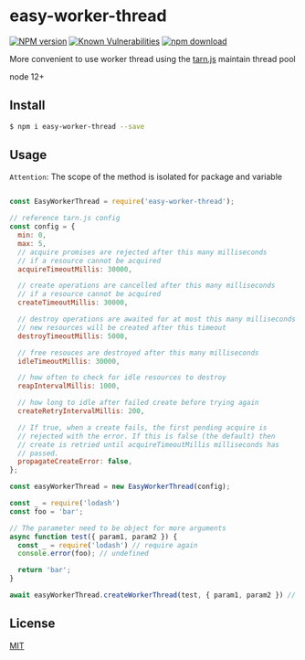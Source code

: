 # easy-worker-thread

[![NPM version][npm-image]][npm-url]
[![Known Vulnerabilities][snyk-image]][snyk-url]
[![npm download][download-image]][download-url]

[npm-image]: https://img.shields.io/npm/v/easy-worker-thread.svg?style=flat-square
[npm-url]: https://npmjs.org/package/easy-worker-thread
[snyk-image]: https://snyk.io/test/npm/easy-worker-thread/badge.svg?style=flat-square
[snyk-url]: https://snyk.io/test/npm/easy-worker-thread
[download-image]: https://img.shields.io/npm/dm/easy-worker-thread.svg?style=flat-square
[download-url]: https://npmjs.org/package/easy-worker-thread

More convenient to use worker thread using the [tarn.js](https://github.com/vincit/tarn.js) maintain thread pool

node 12+

## Install

```bash
$ npm i easy-worker-thread --save
```

## Usage

`Attention`: The scope of the method is isolated for package and variable

```js

const EasyWorkerThread = require('easy-worker-thread');

// reference tarn.js config
const config = {
  min: 0,
  max: 5,
  // acquire promises are rejected after this many milliseconds
  // if a resource cannot be acquired
  acquireTimeoutMillis: 30000,

  // create operations are cancelled after this many milliseconds
  // if a resource cannot be acquired
  createTimeoutMillis: 30000,

  // destroy operations are awaited for at most this many milliseconds
  // new resources will be created after this timeout
  destroyTimeoutMillis: 5000,

  // free resouces are destroyed after this many milliseconds
  idleTimeoutMillis: 30000,

  // how often to check for idle resources to destroy
  reapIntervalMillis: 1000,

  // how long to idle after failed create before trying again
  createRetryIntervalMillis: 200,

  // If true, when a create fails, the first pending acquire is
  // rejected with the error. If this is false (the default) then
  // create is retried until acquireTimeoutMillis milliseconds has
  // passed.
  propagateCreateError: false,
};

const easyWorkerThread = new EasyWorkerThread(config);

const _ = require('lodash')
const foo = 'bar';

// The parameter need to be object for more arguments
async function test({ param1, param2 }) {
  const _ = require('lodash') // require again
  console.error(foo); // undefined

  return 'bar';
}

await easyWorkerThread.createWorkerThread(test, { param1, param2 }) // 'bar'
```

## License

[MIT](LICENSE)
